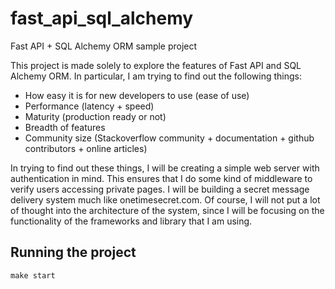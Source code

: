 # fast_api_sql_alchemy
Fast API + SQL Alchemy ORM sample project

This project is made solely to explore the features of Fast API and SQL Alchemy ORM. In particular, I am trying to find out the following things:

- How easy it is for new developers to use (ease of use)
- Performance (latency + speed)
- Maturity (production ready or not)
- Breadth of features
- Community size (Stackoverflow community + documentation + github contributors + online articles)

In trying to find out these things, I will be creating a simple web server with authentication in mind. This ensures that I do some kind of middleware to verify users accessing private pages. I will be building a secret message delivery system much like onetimesecret.com. Of course, I will not put a lot of thought into the architecture of the system, since I will be focusing on the functionality of the frameworks and library that I am using.

## Running the project

```
make start
```
